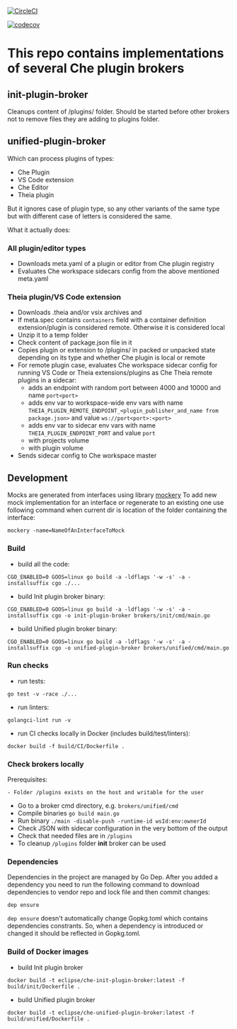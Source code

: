 [![CircleCI](https://circleci.com/gh/eclipse/che-plugin-broker.svg?style=svg)](https://circleci.com/gh/eclipse/che-plugin-broker)

[![codecov](https://codecov.io/gh/eclipse/che-plugin-broker/branch/master/graph/badge.svg)](https://codecov.io/gh/eclipse/che-plugin-broker)

# This repo contains implementations of several Che plugin brokers

## init-plugin-broker

Cleanups content of /plugins/ folder.
Should be started before other brokers not to remove files they are adding to plugins folder.

## unified-plugin-broker

Which can process plugins of types:
- Che Plugin
- VS Code extension
- Che Editor
- Theia plugin

But it ignores case of plugin type, so any other variants of the same type but with different case of letters is considered the same.

What it actually does:

### All plugin/editor types

- Downloads meta.yaml of a plugin or editor from Che plugin registry 
- Evaluates Che workspace sidecars config from the above mentioned meta.yaml

### Theia plugin/VS Code extension

- Downloads .theia and/or vsix archives and
- If meta.spec contains `containers` field with a container definition extension/plugin is considered remote. Otherwise it is considered local
- Unzip it to a temp folder
- Check content of package.json file in it
- Copies plugin or extension to /plugins/ in packed or unpacked state depending on its type and whether Che plugin is local or remote
- For remote plugin case, evaluates Che workspace sidecar config for running VS Code or Theia extensions/plugins as Che Theia remote plugins in a sidecar:
  - adds an endpoint with random port between 4000 and 10000 and name `port<port>`
  - adds env var to workspace-wide env vars with name
 `THEIA_PLUGIN_REMOTE_ENDPOINT_<plugin_publisher_and_name from package.json>` and value
 `ws://port<port>:<port>`
  - adds env var to sidecar env vars with name
 `THEIA_PLUGIN_ENDPOINT_PORT` and value `port`
  - with projects volume
  - with plugin volume
- Sends sidecar config to Che workspace master

## Development

Mocks are generated from interfaces using library [mockery](https://github.com/vektra/mockery)
To add new mock implementation for an interface or regenerate to an existing one use following
command when current dir is location of the folder containing the interface:

```shell
mockery -name=NameOfAnInterfaceToMock
```

### Build

- build all the code:

```shell
CGO_ENABLED=0 GOOS=linux go build -a -ldflags '-w -s' -a -installsuffix cgo ./...
```

- build Init plugin broker binary:

```shell
CGO_ENABLED=0 GOOS=linux go build -a -ldflags '-w -s' -a -installsuffix cgo -o init-plugin-broker brokers/init/cmd/main.go
```

- build Unified plugin broker binary:

```shell
CGO_ENABLED=0 GOOS=linux go build -a -ldflags '-w -s' -a -installsuffix cgo -o unified-plugin-broker brokers/unified/cmd/main.go
```

### Run checks

- run tests:

```shell
go test -v -race ./...
```

- run linters:

```shell
golangci-lint run -v
```

- run CI checks locally in Docker (includes build/test/linters):

```shell
docker build -f build/CI/Dockerfile .
```

### Check brokers locally

Prerequisites:

    - Folder /plugins exists on the host and writable for the user

- Go to a broker cmd directory, e.g. `brokers/unified/cmd`
- Compile binaries `go build main.go`
- Run binary `./main -disable-push -runtime-id wsId:env:ownerId`
- Check JSON with sidecar configuration in the very bottom of the output
- Check that needed files are in `/plugins`
- To cleanup `/plugins` folder **init** broker can be used

### Dependencies

Dependencies in the project are managed by Go Dep.
After you added a dependency you need to run the following command to download dependencies to vendor repo and lock file and then commit changes:

```shell
dep ensure
```

`dep ensure` doesn't automatically change Gopkg.toml which contains dependencies constrants.
So, when a dependency is introduced or changed it should be reflected in Gopkg.toml.

### Build of Docker images

- build Init plugin broker

```shell
docker build -t eclipse/che-init-plugin-broker:latest -f build/init/Dockerfile .
```

- build Unified plugin broker

```shell
docker build -t eclipse/che-unified-plugin-broker:latest -f build/unified/Dockerfile .
```
